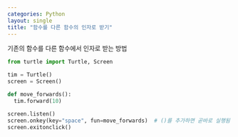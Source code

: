 ```yaml
---
categories: Python
layout: single
title: "함수를 다른 함수의 인자로 받기"
---
```


기존의 함수를 다른 함수에서 인자로 받는 방법

```python
from turtle import Turtle, Screen

tim = Turtle()
screen = Screen()

def move_forwards():
  tim.forward(10)

screen.listen()
screen.onkey(key="space", fun=move_forwards)  # ()를 추가하면 곧바로 실행됨
screen.exitonclick()
```

